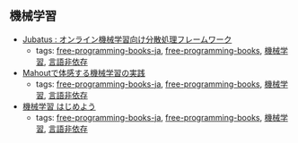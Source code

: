 機械学習
---
* [Jubatus : オンライン機械学習向け分散処理フレームワーク](http://jubat.us/ja/index.html#table-of-contents)
    * tags: [free-programming-books-ja](../tags/free-programming-books-ja.md), [free-programming-books](../tags/free-programming-books.md), [機械学習](../tags/機械学習.md), [言語非依存](../tags/言語非依存.md)
* [Mahoutで体感する機械学習の実践](http://gihyo.jp/dev/serial/01/mahout)
    * tags: [free-programming-books-ja](../tags/free-programming-books-ja.md), [free-programming-books](../tags/free-programming-books.md), [機械学習](../tags/機械学習.md), [言語非依存](../tags/言語非依存.md)
* [機械学習 はじめよう](http://gihyo.jp/dev/serial/01/machine-learning)
    * tags: [free-programming-books-ja](../tags/free-programming-books-ja.md), [free-programming-books](../tags/free-programming-books.md), [機械学習](../tags/機械学習.md), [言語非依存](../tags/言語非依存.md)
